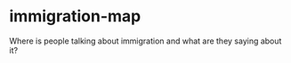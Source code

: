 immigration-map
===============

Where is people talking about immigration and what are they saying about it?
